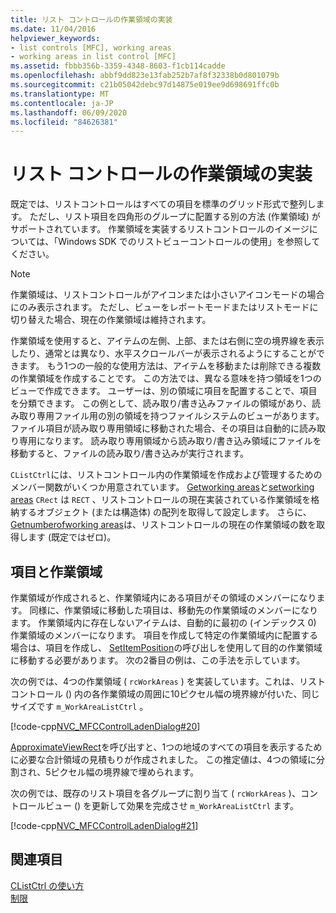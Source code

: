 ```yaml
---
title: リスト コントロールの作業領域の実装
ms.date: 11/04/2016
helpviewer_keywords:
- list controls [MFC], working areas
- working areas in list control [MFC]
ms.assetid: fbbb356b-3359-4348-8603-f1cb114cadde
ms.openlocfilehash: abbf9dd823e13fab252b7af8f32338b0d801079b
ms.sourcegitcommit: c21b05042debc97d14875e019ee9d698691ffc0b
ms.translationtype: MT
ms.contentlocale: ja-JP
ms.lasthandoff: 06/09/2020
ms.locfileid: "84626381"
---
```

# <a name="implementing-working-areas-in-list-controls"></a>リスト コントロールの作業領域の実装

既定では、リストコントロールはすべての項目を標準のグリッド形式で整列します。 ただし、リスト項目を四角形のグループに配置する別の方法 (作業領域) がサポートされています。 作業領域を実装するリストコントロールのイメージについては、「Windows SDK でのリストビューコントロールの使用」を参照してください。

> [!NOTE]
> 作業領域は、リストコントロールがアイコンまたは小さいアイコンモードの場合にのみ表示されます。 ただし、ビューをレポートモードまたはリストモードに切り替えた場合、現在の作業領域は維持されます。

作業領域を使用すると、アイテムの左側、上部、または右側に空の境界線を表示したり、通常とは異なり、水平スクロールバーが表示されるようにすることができます。 もう1つの一般的な使用方法は、アイテムを移動または削除できる複数の作業領域を作成することです。 この方法では、異なる意味を持つ領域を1つのビューで作成できます。 ユーザーは、別の領域に項目を配置することで、項目を分類できます。 この例として、読み取り/書き込みファイルの領域があり、読み取り専用ファイル用の別の領域を持つファイルシステムのビューがあります。 ファイル項目が読み取り専用領域に移動された場合、その項目は自動的に読み取り専用になります。 読み取り専用領域から読み取り/書き込み領域にファイルを移動すると、ファイルの読み取り/書き込みが実行されます。

`CListCtrl`には、リストコントロール内の作業領域を作成および管理するためのメンバー関数がいくつか用意されています。 [Getworking areas](reference/clistctrl-class.md#getworkareas)と[setworking areas](reference/clistctrl-class.md#setworkareas) `CRect` は `RECT` 、リストコントロールの現在実装されている作業領域を格納するオブジェクト (または構造体) の配列を取得して設定します。 さらに、 [Getnumberofworking areas](reference/clistctrl-class.md#getnumberofworkareas)は、リストコントロールの現在の作業領域の数を取得します (既定ではゼロ)。

## <a name="items-and-working-areas"></a>項目と作業領域

作業領域が作成されると、作業領域内にある項目がその領域のメンバーになります。 同様に、作業領域に移動した項目は、移動先の作業領域のメンバーになります。 作業領域内に存在しないアイテムは、自動的に最初の (インデックス 0) 作業領域のメンバーになります。 項目を作成して特定の作業領域内に配置する場合は、項目を作成し、 [SetItemPosition](reference/clistctrl-class.md#setitemposition)の呼び出しを使用して目的の作業領域に移動する必要があります。 次の2番目の例は、この手法を示しています。

次の例では、4つの作業領域 ( `rcWorkAreas` ) を実装しています。これは、リストコントロール () 内の各作業領域の周囲に10ピクセル幅の境界線が付いた、同じサイズです `m_WorkAreaListCtrl` 。

[!code-cpp[NVC_MFCControlLadenDialog#20](codesnippet/cpp/implementing-working-areas-in-list-controls_1.cpp)]

[ApproximateViewRect](reference/clistctrl-class.md#approximateviewrect)を呼び出すと、1つの地域のすべての項目を表示するために必要な合計領域の見積もりが作成されました。 この推定値は、4つの領域に分割され、5ピクセル幅の境界線で埋められます。

次の例では、既存のリスト項目を各グループに割り当て ( `rcWorkAreas` )、コントロールビュー () を更新して効果を完成させ `m_WorkAreaListCtrl` ます。

[!code-cpp[NVC_MFCControlLadenDialog#21](codesnippet/cpp/implementing-working-areas-in-list-controls_2.cpp)]

## <a name="see-also"></a>関連項目

[CListCtrl の使い方](using-clistctrl.md)<br/>
[制限](controls-mfc.md)
